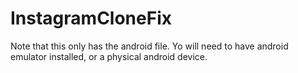 ﻿# InstagramCloneFix
Note that this only has the android file. Yo will need to have android emulator installed, or a physical android device. 
